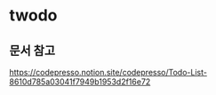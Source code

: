 # twodo

## 문서 참고
https://codepresso.notion.site/codepresso/Todo-List-8610d785a03041f7949b1953d2f16e72

